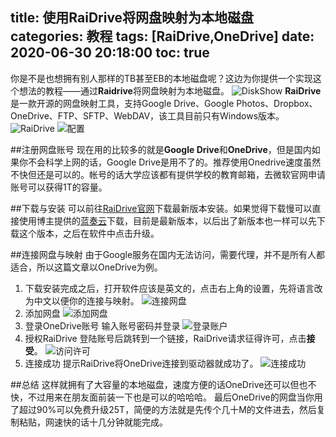 title: 使用RaiDrive将网盘映射为本地磁盘
categories: 教程
tags: [RaiDrive,OneDrive]
date: 2020-06-30 20:18:00
toc: true
---
你是不是也想拥有别人那样的TB甚至EB的本地磁盘呢？这边为你提供一个实现这个想法的教程——通过**Raidrive**将网盘映射为本地磁盘。
![DiskShow](https://pan.johnsonran.cn/AliDrive/Blog-IMG/RaiDrive/DiskShow.png)
**RaiDrive**是一款开源的网盘映射工具，支持Google Drive、Google Photos、Dropbox、OneDrive、FTP、SFTP、WebDAV，该工具目前只有Windows版本。
![RaiDrive](https://pan.johnsonran.cn/AliDrive/Blog-IMG/RaiDrive/RaiDrive.png)
![配置](https://pan.johnsonran.cn/AliDrive/Blog-IMG/RaiDrive/configure.png)

##注册网盘账号
现在用的比较多的就是**Google Drive**和**OneDrive**，但是国内如果你不会科学上网的话，Google Drive是用不了的。推荐使用Onedrive速度虽然不快但还是可以的。帐号的话大学应该都有提供学校的教育邮箱，去微软官网申请账号可以获得1T的容量。

##下载与安装
可以前往[RaiDrive官网](https://www.raidrive.com/)下载最新版本安装。如果觉得下载慢可以直接使用博主提供的[蓝奏云](https://wwa.lanzous.com/iGCRxe75mkd)下载，目前是最新版本，以后出了新版本也一样可以先下载这个版本，之后在软件中点击升级。

##连接网盘与映射
由于Google服务在国内无法访问，需要代理，并不是所有人都适合，所以这篇文章以OneDrive为例。
1. 下载安装完成之后，打开软件应该是英文的，点击右上角的设置，先将语言改为中文以便你的连接与映射。
![连接网盘](https://pan.johnsonran.cn/AliDrive/Blog-IMG/RaiDrive/connect.png)
2. 添加网盘
![添加网盘](https://pan.johnsonran.cn/AliDrive/Blog-IMG/RaiDrive/add.png)
3. 登录OneDrive账号
输入账号密码并登录
![登录账户](https://pan.johnsonran.cn/AliDrive/Blog-IMG/RaiDrive/loginod.png)
4. 授权RaiDrive
登陆账号后跳转到一个链接，RaiDrive请求征得许可，点击**接受**。
![访问许可](https://pan.johnsonran.cn/AliDrive/Blog-IMG/RaiDrive/accept.png)
5. 连接成功
提示RaiDrive将OneDrive连接到驱动器就成功了。
![连接成功](https://pan.johnsonran.cn/AliDrive/Blog-IMG/RaiDrive/success.png)

##总结
这样就拥有了大容量的本地磁盘，速度方便的话OneDrive还可以但也不快，不过用来在朋友面前装一下也是可以的哈哈哈。
最后OneDrive的网盘当你用了超过90%可以免费升级25T，简便的方法就是先传个几十M的文件进去，然后复制粘贴，网速快的话十几分钟就能完成。


